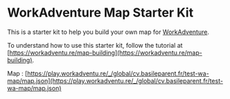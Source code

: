 # WorkAdventure Map Starter Kit

This is a starter kit to help you build your own map for [WorkAdventure](https://workadventu.re).

To understand how to use this starter kit, follow the tutorial at [https://workadventu.re/map-building](https://workadventu.re/map-building).

Map : [https://play.workadventu.re/_/global/cv.basileparent.fr/test-wa-map/map.json](https://play.workadventu.re/_/global/cv.basileparent.fr/test-wa-map/map.json)


